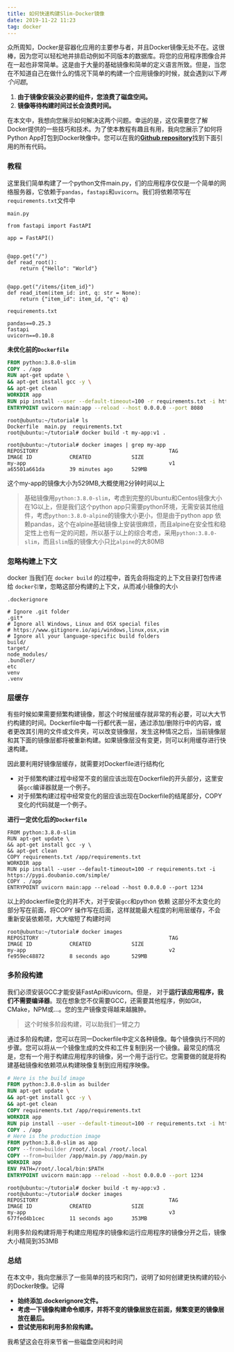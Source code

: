 ```yaml
---
title: 如何快速构建Slim-Docker镜像
date: 2019-11-22 11:23
tag: docker
---
```


众所周知，Docker是容器化应用的主要参与者，并且Docker镜像无处不在。这很棒，因为您可以轻松地并排启动例如不同版本的数据库。将您的应用程序图像合并在一起也非常简单。这是由于大量的基础镜像和简单的定义语言所致。但是，当您在不知道自己在做什么的情况下简单的构建一个应用镜像的时候，就会遇到以下*两个问题*。

1. **由于镜像安装没必要的组件，您浪费了磁盘空间。**
2. **镜像等待构建时间过长会浪费时间。**

在本文中，我想向您展示如何解决这两个问题。幸运的是，这仅需要您了解Docker提供的一些技巧和技术。为了使本教程有趣且有用，我向您展示了如何将Python App打包到Docker映像中。您可以在我的[**Github repository**](https://github.com/JaeGerW2016/docker-image-slim-tutorial)找到下面引用的所有代码。

### 教程

这里我们简单构建了一个python文件main.py，们的应用程序仅仅是一个简单的网络服务器，它依赖于`pandas`，`fastapi`和`uvicorn`。我们将依赖项写在`requirements.txt`文件中

`main.py`

```
from fastapi import FastAPI

app = FastAPI()


@app.get("/")
def read_root():
    return {"Hello": "World"}


@app.get("/items/{item_id}")
def read_item(item_id: int, q: str = None):
    return {"item_id": item_id, "q": q}
```

`requirements.txt`

```
pandas==0.25.3
fastapi
uvicorn==0.10.8
```

**未优化前的`Dockerfile`**

```Dockerfile
FROM python:3.8.0-slim
COPY . /app
RUN apt-get update \
&& apt-get install gcc -y \
&& apt-get clean
WORKDIR app
RUN pip install --user --default-timeout=100 -r requirements.txt -i https://pypi.doubanio.com/simple/
ENTRYPOINT uvicorn main:app --reload --host 0.0.0.0 --port 8080
```

```shell
root@ubuntu:~/tutorial# ls
Dockerfile  main.py  requirements.txt
root@ubuntu:~/tutorial# docker build -t my-app:v1 .

root@ubuntu:~/tutorial# docker images | grep my-app
REPOSITORY                                          TAG                 IMAGE ID            CREATED             SIZE
my-app                                              v1                  a65501a661da        39 minutes ago      529MB
```

这个my-app的镜像大小为529MB,大概使用2分钟时间以上 

> 基础镜像用`python:3.8.0-slim`，考虑到完整的Ubuntu和Centos镜像大小在1G以上，但是我们这个python app只需要python环境，无需安装其他组件，考虑`python:3.8.0-alpine`的镜像大小更小，但是由于python app 依赖pandas，这个在alpine基础镜像上安装很麻烦，而且alpine在安全性和稳定性上也有一定的问题，所以基于以上的综合考虑，采用`python:3.8.0-slim`，而且`slim`版的镜像大小只比`alpine`的大80MB

### 忽略构建上下文

docker 当我们在 `docker build` 的过程中，首先会将指定的上下文目录打包传递给 `docker引擎`，忽略这部分构建的上下文，从而减小镜像的大小

`.dockerignore`

```
# Ignore .git folder
.git*
# Ignore all Windows, Linux and OSX special files
# https://www.gitignore.io/api/windows,linux,osx,vim
# Ignore all your language-specific build folders
build/
target/
node_modules/
.bundler/
etc
venv
.venv
```

### 层缓存

有些时候如果需要频繁构建镜像，那这个时候层缓存就非常的有必要，可以大大节约构建的时间。Dockerfile中每一行都代表一层，通过添加/删除行中的内容，或者更改其引用的文件或文件夹，可以改变镜像层，发生这种情况之后，当前镜像层和其下面的镜像层都将被重新构建。如果镜像层没有变更，则可以利用缓存进行快速构建。

因此要利用好镜像层缓存，就需要对Dockerfile进行结构化

- 对于频繁构建过程中经常不变的层应该出现在Dockerfile的开头部分，这里安装`gcc`编译器就是一个例子。
- 对于频繁构建过程中经常变化的层应该出现在Dockerfile的结尾部分，COPY变化的代码就是一个例子。

**进行一定优化后的`Dockerfile`**

```
FROM python:3.8.0-slim
RUN apt-get update \
&& apt-get install gcc -y \
&& apt-get clean
COPY requirements.txt /app/requirements.txt
WORKDIR app
RUN pip install --user --default-timeout=100 -r requirements.txt -i https://pypi.doubanio.com/simple/
COPY . /app
ENTRYPOINT uvicorn main:app --reload --host 0.0.0.0 --port 1234
```

以上的dockerfile变化的并不大，对于安装`gcc`和python 依赖 这部分不太变化的部分写在前面，将COPY 操作写在后面，这样就能最大程度的利用层缓存，不会重新安装依赖项，大大缩短了构建时间

```
root@ubuntu:~/tutorial# docker images
REPOSITORY                                          TAG                 IMAGE ID            CREATED             SIZE
my-app                                              v2                  fe959ec48872        8 seconds ago       529MB
```

### 多阶段构建

我们必须安装GCC才能安装FastApi和uvicorn。但是， 对于**运行该应用程序，我们不需要编译器**。现在想象您不仅需要GCC，还需要其他程序，例如Git，CMake，NPM或…。您的生产镜像变得越来越臃肿。

> 这个时候多阶段构建，可以助我们一臂之力

通过多阶段构建，您可以在同一Dockerfile中定义各种镜像。每个镜像执行不同的步骤。您可以将从一个镜像生成的文件和工件复制到另一个镜像。最常见的情况是，您有一个用于构建应用程序的镜像，另一个用于运行它。您需要做的就是将构建基础镜像和依赖项从构建映像复制到应用程序映像。

```dockerfile
# Here is the build image
FROM python:3.8.0-slim as builder
RUN apt-get update \
&& apt-get install gcc -y \
&& apt-get clean
COPY requirements.txt /app/requirements.txt
WORKDIR app
RUN pip install --user --default-timeout=100 -r requirements.txt -i https://pypi.doubanio.com/simple/
COPY . /app
# Here is the production image
FROM python:3.8.0-slim as app
COPY --from=builder /root/.local /root/.local
COPY --from=builder /app/main.py /app/main.py
WORKDIR app
ENV PATH=/root/.local/bin:$PATH
ENTRYPOINT uvicorn main:app --reload --host 0.0.0.0 --port 1234
```

```
root@ubuntu:~/tutorial# docker build -t my-app:v3 .
root@ubuntu:~/tutorial# docker images
REPOSITORY                                          TAG                 IMAGE ID            CREATED             SIZE
my-app                                              v3                  677fed4b1cec        11 seconds ago      353MB
```

利用多阶段构建将用于构建应用程序的镜像和运行应用程序的镜像分开之后，镜像大小精简到353MB



### 总结

在本文中，我向您展示了一些简单的技巧和窍门，说明了如何创建更快构建的较小的Docker映像。记得

- **始终添加.dockerignore文件。**
- **考虑一下镜像构建命令顺序，并将不变的镜像层放在前面，频繁变更的镜像层放在最后。**
- **尝试使用和利用多阶段构建。**

我希望这会在将来节省一些磁盘空间和时间
